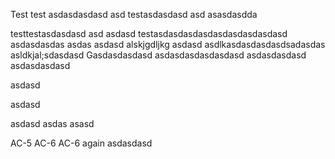 Test
test asdasdasdasd
asd 
testasdasdasd asd asasdasdda

testtestasdasdasd asd 
asdasd
testasdasdasdasdasdasdasdasdasd
asdasdasdas
asdas
asdasd
alskjgdljkg
asdasd
asdlkasdasdasdasdsadasdas
asldkjal;sdasdasd
Gasdasdasdasd
asdasdasdasdasdasd
asdasdasdasd
asdasdasdasd

asdasd

asdasd

asdasd
asdas
asasd

AC-5
AC-6
AC-6 again
asdasdasd

